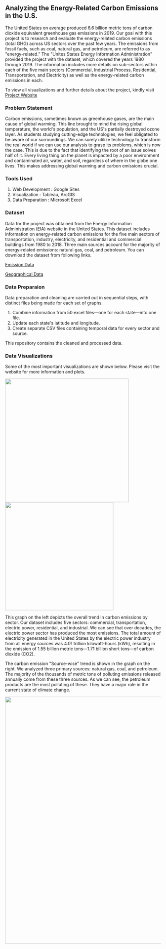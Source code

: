 ## Analyzing the Energy-Related Carbon Emissions in the U.S.

The United States on average produced 6.6 billion metric tons of carbon dioxide equivalent greenhouse gas emissions in 2019. Our goal with this project is to research and evaluate the energy-related carbon emissions (total GHG) across US sectors over the past few years. The emissions from fossil fuels, such as coal, natural gas, and petroleum, are referred to as "energy-related." The "Unites States Energy Information Administration" provided the project with the dataset, which covered the years 1980 through 2019. The information includes more details on sub-sectors within each of the five main sectors (Commercial, Industrial Process, Residential, Transportation, and Electricity) as well as the energy-related carbon emissions in each.

To view all visualizations and further details about the project, kindly visit [Project Website](https://sites.google.com/sdsu.edu/energy-carbon-emissions/)

### Problem Statement
Carbon emissions, sometimes known as greenhouse gases, are the main cause of global warming. This line brought to mind the rising global temperature, the world's population, and the US's partially destroyed ozone layer. As students studying cutting-edge technologies, we feel obligated to be aware of our surroundings. We can surely utilize technology to transform the real world if we can use our analysis to grasp its problems, which is now the case. This is due to the fact that identifying the root of an issue solves half of it. Every living thing on the planet is impacted by a poor environment and contaminated air, water, and soil, regardless of where in the globe one lives. This makes addressing global warming and carbon emissions crucial.

### Tools Used
1) Web Development : Google Sites
2) Visualization : Tableau, ArcGIS
3) Data Preparation : Microsoft Excel

### Dataset
Data for the project was obtained from the Energy Information Administration (EIA) website in the United States. This dataset includes information on energy-related carbon emissions for the five main sectors of transportation, industry, electricity, and residential and commercial buildings from 1980 to 2018. Three main sources account for the majority of energy-related emissions: natural gas, coal, and petroleum. You can download the dataset from following links.

[Emission Data](https://www.eia.gov/environment/emissions/state/)

[Geographical Data](https://developers.google.com/public-data/docs/canonical/states_csv)

### Data Preparaion
Data preparation and cleaning are carried out in sequential steps, with distinct files being made for each set of graphs.
1) Combine information from 50 excel files—one for each state—into one file.
2) Update each state's latitude and longitude.
3) Create separate CSV files containing temporal data for every sector and source.

This repository contains the cleaned and processed data.

### Data Visualizations
Some of the most important visualizations are shown below. Please visit the website for more information and plots.

<img src='https://github.com/UmaBetageri/Carbon-Emission-Analysis/assets/134670470/2d9871ef-e26f-4afc-92b1-f1bc2bb59a1d' width='400'> <img src='https://github.com/UmaBetageri/Carbon-Emission-Analysis/assets/134670470/4423bb84-1722-4e85-bff1-0e452b75ab0c' width='350'>


This graph on the left depicts the overall trend in carbon emissions by sector. Our dataset includes five sectors: commercial, transportation, electric power, residential, and industrial. We can see that over decades, the electric power sector has produced the most emissions. The total amount of electricity generated in the United States by the electric power industry from all energy sources was 4.01 trillion kilowatt-hours (kWh), resulting in the emission of 1.55 billion metric tons—1.71 billion short tons—of carbon dioxide (CO2).

The carbon emission "Source-wise" trend is shown in the graph on the right. We analyzed three primary sources: natural gas, coal, and petroleum. The majority of the thousands of metric tons of polluting emissions released annually come from these three sources. As we can see, the petroleum products are the most polluting of these. They have a major role in the current state of climate change.

<img src='https://github.com/UmaBetageri/Carbon-Emission-Analysis/assets/134670470/ec0ef109-f449-4aa1-a65b-9f6b7cea67fd' width='800'>




